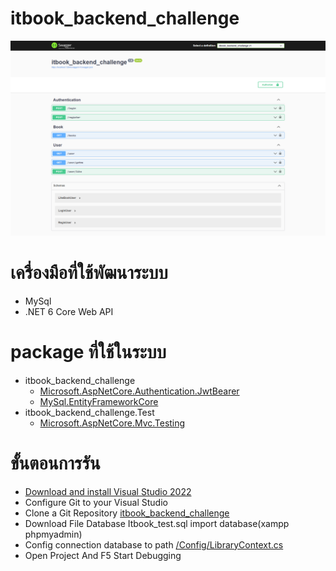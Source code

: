 # itbook_backend_challenge

![Screenshot](itbook_system.png)

# เครื่องมือที่ใช้พัฒนาระบบ
  -  MySql
  - .NET 6 Core Web API

# package ที่ใช้ในระบบ 
  - itbook_backend_challenge
    - [Microsoft.AspNetCore.Authentication.JwtBearer](https://www.nuget.org/packages/Microsoft.AspNetCore.Authentication.JwtBearer)
    - [MySql.EntityFrameworkCore](https://www.nuget.org/packages/MySql.EntityFrameworkCore)
  - itbook_backend_challenge.Test
      - [Microsoft.AspNetCore.Mvc.Testing](https://www.nuget.org/packages/Microsoft.AspNetCore.Mvc.Testing)

# ขั้นตอนการรัน
  - [Download and install Visual Studio 2022](https://visualstudio.microsoft.com/vs/)
  - Configure Git to your Visual Studio
  - Clone a Git Repository [itbook_backend_challenge](https://github.com/TdotShare/itbook_backend_challenge)
  - Download File Database Itbook_test.sql import database(xampp phpmyadmin)
  - Config connection database to path [/Config/LibraryContext.cs](https://github.com/TdotShare/itbook_backend_challenge/blob/main/itbook_backend_challenge/Config/LibraryContext.cs)
  - Open Project And F5 Start Debugging
